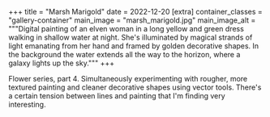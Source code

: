 +++
title = "Marsh Marigold"
date = 2022-12-20
[extra]
container_classes = "gallery-container"
main_image = "marsh_marigold.jpg"
main_image_alt = """Digital painting of an elven woman in a long yellow and
green dress walking in shallow water at night. She's illuminated by magical
strands of light emanating from her hand and framed by golden decorative
shapes. In the background the water extends all the way to the horizon, where a
galaxy lights up the sky."""
+++

Flower series, part 4. Simultaneously experimenting with rougher, more textured
painting and cleaner decorative shapes using vector tools. There's a certain
tension between lines and painting that I'm finding very interesting.

<!-- more -->
